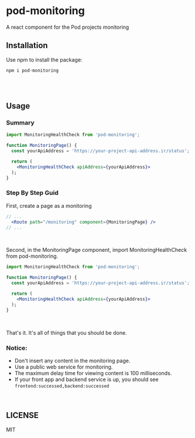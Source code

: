 # pod-monitoring

A react component for the Pod projects monitoring

## Installation

Use npm to install the package:

```
npm i pod-monitoring
```

<br>
<br>

## Usage

### Summary

```jsx
import MonitoringHealthCheck from 'pod-monitoring';

function MonitoringPage() {
  const yourApiAddress = 'https://your-project-api-address.ir/status';

  return (
    <MonitoringHealthCheck apiAddress={yourApiAddress}>
  );
}
```

### Step By Step Guid

First, create a page as a monitoring
```jsx
// ...
  <Route path="/monitoring" component={MonitoringPage} />
// ...
```
<br>

Second, in the MonitoringPage component, import MonitoringHealthCheck from pod-monitoring.
```jsx
import MonitoringHealthCheck from 'pod-monitoring';

function MonitoringPage() {
  const yourApiAddress = 'https://your-project-api-address.ir/status';

  return (
    <MonitoringHealthCheck apiAddress={yourApiAddress}>
  );
}
```
<br>

That's it. It's all of things that you should be done.
<br>

### Notice:
- Don't insert any content in the monitoring page.
- Use a public web service for monitoring.
- The maximum delay time for viewing content is 100 milliseconds.
- If your front app and backend service is up, you should see `frontend:successed,backend:successed`

<br>

## LICENSE

MIT
